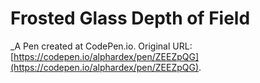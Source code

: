 # Frosted Glass Depth of Field
 _A Pen created at CodePen.io. Original URL: [https://codepen.io/alphardex/pen/ZEEZpQG](https://codepen.io/alphardex/pen/ZEEZpQG).

 